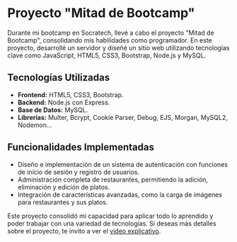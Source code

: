 # Proyecto "Mitad de Bootcamp"

Durante mi bootcamp en Socratech, llevé a cabo el proyecto "Mitad de Bootcamp", consolidando mis habilidades como programador. En este proyecto, desarrollé un servidor y diseñé un sitio web utilizando tecnologías clave como JavaScript, HTML5, CSS3, Bootstrap, Node.js y MySQL.

## Tecnologías Utilizadas

- **Frontend:** HTML5, CSS3, Bootstrap.
- **Backend:** Node.js con Express.
- **Base de Datos:** MySQL.
- **Librerías:** Multer, Bcrypt, Cookie Parser, Debug, EJS, Morgan, MySQL2, Nodemon...

## Funcionalidades Implementadas

- Diseño e implementación de un sistema de autenticación con funciones de inicio de sesión y registro de usuarios.
- Administración completa de restaurantes, permitiendo la adición, eliminación y edición de platos.
- Integración de características avanzadas, como la carga de imágenes para restaurantes y sus platos.

Este proyecto consolidó mi capacidad para aplicar todo lo aprendido y poder trabajar con una variedad de tecnologías. Si deseas más detalles sobre el proyecto, te invito a ver el [video explicativo](https://www.youtube.com/watch?v=Zkn93gZO8Y8&t=1s).
